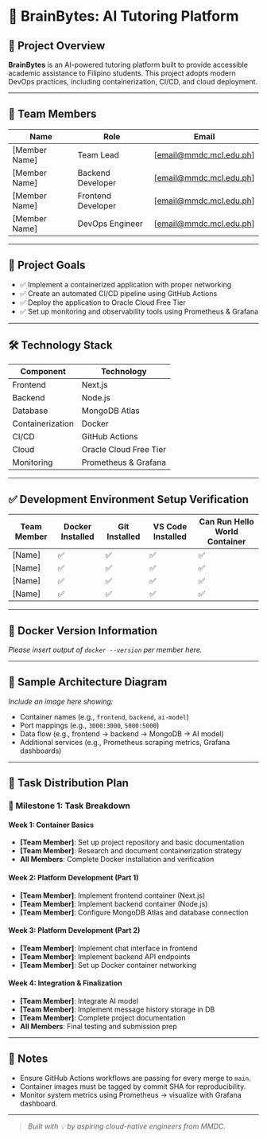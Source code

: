 # 🧠 BrainBytes: AI Tutoring Platform

## 🚀 Project Overview
**BrainBytes** is an AI-powered tutoring platform built to provide accessible academic assistance to Filipino students. This project adopts modern DevOps practices, including containerization, CI/CD, and cloud deployment.

---

## 👥 Team Members
| Name            | Role               | Email                          |
|-----------------|--------------------|--------------------------------|
| [Member Name]   | Team Lead          | [email@mmdc.mcl.edu.ph]        |
| [Member Name]   | Backend Developer  | [email@mmdc.mcl.edu.ph]        |
| [Member Name]   | Frontend Developer | [email@mmdc.mcl.edu.ph]        |
| [Member Name]   | DevOps Engineer    | [email@mmdc.mcl.edu.ph]        |

---

## 🎯 Project Goals
- ✅ Implement a containerized application with proper networking
- ✅ Create an automated CI/CD pipeline using GitHub Actions
- ✅ Deploy the application to Oracle Cloud Free Tier
- ✅ Set up monitoring and observability tools using Prometheus & Grafana

---

## 🛠️ Technology Stack
| Component     | Technology           |
|---------------|----------------------|
| Frontend      | Next.js              |
| Backend       | Node.js              |
| Database      | MongoDB Atlas        |
| Containerization | Docker            |
| CI/CD         | GitHub Actions       |
| Cloud         | Oracle Cloud Free Tier |
| Monitoring    | Prometheus & Grafana |

---

## ✅ Development Environment Setup Verification

| Team Member   | Docker Installed | Git Installed | VS Code Installed | Can Run Hello World Container |
|---------------|------------------|---------------|--------------------|-------------------------------|
| [Name]        | ✅               | ✅            | ✅                | ✅                            |
| [Name]        | ✅               | ✅            | ✅                | ✅                            |
| [Name]        | ✅               | ✅            | ✅                | ✅                            |
| [Name]        | ✅               | ✅            | ✅                | ✅                            |

---

## 🐳 Docker Version Information
*Please insert output of `docker --version` per member here.*

---

## 📐 Sample Architecture Diagram

*Include an image here showing:*
- Container names (e.g., `frontend`, `backend`, `ai-model`)
- Port mappings (e.g., `3000:3000`, `5000:5000`)
- Data flow (e.g., frontend → backend → MongoDB → AI model)
- Additional services (e.g., Prometheus scraping metrics, Grafana dashboards)

---

## 📅 Task Distribution Plan

### 🏁 Milestone 1: Task Breakdown

#### Week 1: Container Basics
- **[Team Member]**: Set up project repository and basic documentation
- **[Team Member]**: Research and document containerization strategy
- **All Members**: Complete Docker installation and verification

#### Week 2: Platform Development (Part 1)
- **[Team Member]**: Implement frontend container (Next.js)
- **[Team Member]**: Implement backend container (Node.js)
- **[Team Member]**: Configure MongoDB Atlas and database connection

#### Week 3: Platform Development (Part 2)
- **[Team Member]**: Implement chat interface in frontend
- **[Team Member]**: Implement backend API endpoints
- **[Team Member]**: Set up Docker container networking

#### Week 4: Integration & Finalization
- **[Team Member]**: Integrate AI model
- **[Team Member]**: Implement message history storage in DB
- **[Team Member]**: Complete project documentation
- **All Members**: Final testing and submission prep

---

## 📌 Notes
- Ensure GitHub Actions workflows are passing for every merge to `main`.
- Container images must be tagged by commit SHA for reproducibility.
- Monitor system metrics using Prometheus → visualize with Grafana dashboard.

---

> _Built with 💡 by aspiring cloud-native engineers from MMDC._
